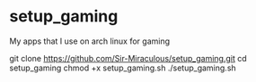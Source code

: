 # setup_gaming
My apps that I use on arch linux for gaming

git clone https://github.com/Sir-Miraculous/setup_gaming.git
cd setup_gaming
chmod +x setup_gaming.sh
./setup_gaming.sh
